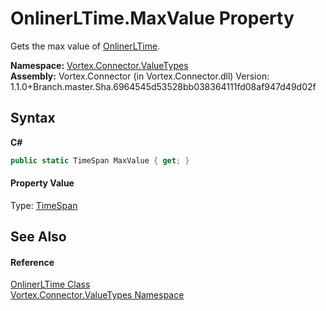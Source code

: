 # OnlinerLTime.MaxValue Property 
 

Gets the max value of <a href="T_Vortex_Connector_ValueTypes_OnlinerLTime.md">OnlinerLTime</a>.

**Namespace:**&nbsp;<a href="N_Vortex_Connector_ValueTypes.md">Vortex.Connector.ValueTypes</a><br />**Assembly:**&nbsp;Vortex.Connector (in Vortex.Connector.dll) Version: 1.1.0+Branch.master.Sha.6964545d53528bb038364111fd08af947d49d02f

## Syntax

**C#**<br />
``` C#
public static TimeSpan MaxValue { get; }
```


#### Property Value
Type: <a href="http://msdn2.microsoft.com/en-us/library/269ew577" target="_blank">TimeSpan</a>

## See Also


#### Reference
<a href="T_Vortex_Connector_ValueTypes_OnlinerLTime.md">OnlinerLTime Class</a><br /><a href="N_Vortex_Connector_ValueTypes.md">Vortex.Connector.ValueTypes Namespace</a><br />